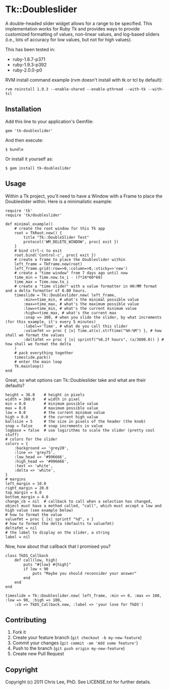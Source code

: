 # Tk::Doubleslider

A double-headed slider widget allows for a range to be specified.  This implementation works for Ruby Tk and provides ways to provide customized formatting of values, non-linear values, and log-based sliders (i.e., lots of accuracy for low values, but not for high values).

This has been tested in:
* ruby-1.8.7-p371
* ruby-1.9.3-p392
* ruby-2.0.0-p0
	
RVM install command example (rvm doesn't install with tk or tcl by default):

	rvm reinstall 1.9.3 --enable-shared --enable-pthread --with-tk --with-tcl

## Installation

Add this line to your application's Gemfile:

    gem 'tk-doubleslider'

And then execute:

    $ bundle

Or install it yourself as:

    $ gem install tk-doubleslider

## Usage

Within a Tk project, you'll need to have a Window with a Frame to place the Doubleslider within.  Here is a minimalistic example:

	require 'tk'
	require 'tk/doubleslider'
	
	def minimal_example()
		# create the root window for this Tk app
		root = TkRoot.new() {
			title "Tk::DoubleSlider Test"
			protocol('WM_DELETE_WINDOW', proc{ exit })
		}
		# bind ctrl-c to exit
		root.bind('Control-c', proc{ exit })
		# create a frame to place the Doubleslider within
		left_frame = TkFrame.new(root)
		left_frame.grid(:row=>0,:column=>0,:sticky=>'new')
		# create a "time window" from 7 days ago until now
		time_min = Time.now.to_i - (7*24*60*60)
		time_max = Time.now.to_i
		# create a "time slider" with a value formatter in HH:MM format and a delta formatter of 0.00 hours.
		timeslide = Tk::Doubleslider.new( left_frame, 
			:min=>time_min, # what's the minimal possible value
			:max=>time_max, # what's the maximum possible value
			:low=>time_min, # what's the current minimum value
			:high=>time_max, # what's the current max
			:snap => 300, # when you slide the slider, by what increments (for this example, it's every 5 minutes)
			:label=>'Time', # what do you call this slider
			:valuefmt => proc { |x| Time.at(x).strftime("%H:%M") }, # how shall we format the values
			:deltafmt => proc { |x| sprintf("%0.2f hours", (x/3600.0)) } # how shall we format the delta
		)
		# pack everything together
		timeslide.pack()
		# enter the main loop
		Tk.mainloop()
	end
	

Great, so what options can Tk::Doubleslider take and what are their defaults?

	height = 36.0    # height in pixels
	width = 360.0    # width in pixel
	min = 0.0        # minimum possible value
	max = 0.0        # maximum possible value
	low = 0.0        # the current minimum value
	high = 0.0       # the current high value
	ballsize = 5     # the size in pixels of the header (the knob)
	snap = false     # snap increments in value
	logbase = false  # use logirithms to scale the slider (pretty cool stuff)
	# colors for the slider
	colors = {
		:background => 'grey20',
		:line => 'grey75',
		:low_head => '#996666',
		:high_head => '#996666',
		:text => 'white',
		:delta => 'white',
	}
	# margins
	left_margin = 10.0
	right_margin = 20.0
	top_margin = 6.0
	bottom_margin = 4.0
	change_cb = nil  # callback to call when a selection has changed, object must have a method called, "call", which must accept a low and high value (see example below)
	# how to format the value
	valuefmt = proc { |x| sprintf "%d", x }
	# how to format the delta (defaults to valuefmt)
	deltafmt = nil
	# the label to display on the slider, a string
	label = nil

Now, how about that callback that I promised you?

	class TkDS_Callback
		def call(low, high)
			puts "#{low} #{high}"
			if low < 90
				puts "Maybe you should reconsider your answer"
			end
		end
	end
	
	timeslide = Tk::Doubleslider.new( left_frame, :min => 0, :max => 100, :low => 90, :high => 100,
		:cb => TkDS_Callback.new, :label => 'your love for TkDS')



## Contributing

1. Fork it
2. Create your feature branch (`git checkout -b my-new-feature`)
3. Commit your changes (`git commit -am 'Add some feature'`)
4. Push to the branch (`git push origin my-new-feature`)
5. Create new Pull Request

## Copyright

Copyright (c) 2011 Chris Lee, PhD. See LICENSE.txt for
further details.
